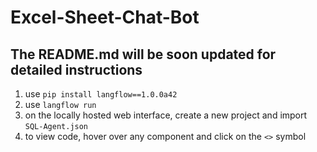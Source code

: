 # Excel-Sheet-Chat-Bot

## The README.md will be soon updated for detailed instructions

1. use ```pip install langflow==1.0.0a42```
2. use ```langflow run```
3. on the locally hosted web interface, create a new project and import ```SQL-Agent.json```
4. to view code, hover over any component and click on the ```<>``` symbol

